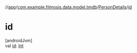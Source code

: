 //[app](../../../index.md)/[com.example.filmosis.data.model.tmdb](../index.md)/[PersonDetails](index.md)/[id](id.md)

# id

[androidJvm]\
val [id](id.md): [Int](https://kotlinlang.org/api/latest/jvm/stdlib/kotlin/-int/index.html)
